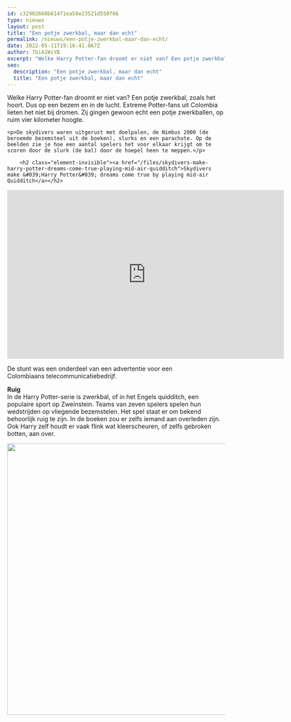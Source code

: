 ```yaml
---
id: c32962660b614f1ea58e23521d550f66
type: nieuws
layout: post
title: "Een potje zwerkbal, maar dan echt"
permalink: /nieuws/een-potje-zwerkbal-maar-dan-echt/
date: 2022-05-11T19:16:41.067Z
author: 7biA1WiYB
excerpt: "Welke Harry Potter-fan droomt er niet van? Een potje zwerkbal, zoals het hoort. Dus op een bezem en in de lucht. Extreme Potter-fans uit Colombia lieten het niet bij dromen. Zij gingen gewoon echt een potje zwerkballen, op ruim vier kilometer hoogte.  "
seo:
  description: "Een potje zwerkbal, maar dan echt"
  title: "Een potje zwerkbal, maar dan echt"
---
```

Welke Harry Potter-fan droomt er niet van? Een potje zwerkbal, zoals het hoort. Dus op een bezem en in de lucht. Extreme Potter-fans uit Colombia lieten het niet bij dromen. Zij gingen gewoon echt een potje zwerkballen, op ruim vier kilometer hoogte.  

    <p>De skydivers waren uitgerust met doelpalen, de Nimbus 2000 (de beroemde bezemsteel uit de boeken), slurks en een parachute. Op de beelden zie je hoe een aantal spelers het voor elkaar krijgt om te scoren door de slurk (de bal) door de hoepel heen te meppen.</p>
<p><div class="media media-element-container media-default"><div id="file-18483" class="file file-video file-video-youtube">

        <h2 class="element-invisible"><a href="/files/skydivers-make-harry-potter-dreams-come-true-playing-mid-air-quidditch">Skydivers make &#039;Harry Potter&#039; dreams come true by playing mid-air Quidditch</a></h2>
    
  
  <div class="content">
    <div class="media-youtube-video media-element file-default media-youtube-1">
  <iframe class="media-youtube-player" width="640" height="390" title="Skydivers make &#039;Harry Potter&#039; dreams come true by playing mid-air Quidditch" src="https://www.youtube.com/embed/VehjaEr9Hqg?wmode=opaque&controls=" name="Skydivers make &#039;Harry Potter&#039; dreams come true by playing mid-air Quidditch" frameborder="0" allowfullscreen="">Video van Skydivers make &amp;#039;Harry Potter&amp;#039; dreams come true by playing mid-air Quidditch</iframe>
</div>
  </div>

  
</div>
</div>
<p>De stunt was een onderdeel van een advertentie voor een Colombiaans telecommunicatiebedrijf.</p>
<p><strong>Ruig</strong><br>In de Harry Potter-serie is zwerkbal, of in het Engels quidditch, een populaire sport op Zweinstein. Teams van zeven spelers spelen hun wedstrijden op vliegende bezemstelen. Het spel staat er om bekend behoorlijk ruig te zijn. In de boeken zou er zelfs iemand aan overleden zijn. Ook Harry zelf houdt er vaak flink wat kleerscheuren, of zelfs gebroken botten, aan over.</p>
<p><div class="media media-element-container media-default"><div id="file-18484" class="file file-image file-image-png">

        
  
  <div class="content">
    <img height="627" width="997" class="media-element file-default" src="https://7dagen.netlify.app/sites/default/files/hpfb.png" alt="">  </div>

  
</div>
</div>  
